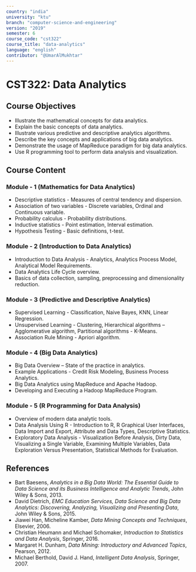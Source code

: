 ```yaml
---
country: "india"
university: "ktu"
branch: "computer-science-and-engineering"
version: "2019"
semester: 6
course_code: "cst322"
course_title: "data-analytics"
language: "english"
contributor: "@UmarAlMukhtar"
---
```


# CST322: Data Analytics

## Course Objectives
* Illustrate the mathematical concepts for data analytics.
* Explain the basic concepts of data analytics.
* Illustrate various predictive and descriptive analytics algorithms.
* Describe the key concepts and applications of big data analytics.
* Demonstrate the usage of MapReduce paradigm for big data analytics.
* Use R programming tool to perform data analysis and visualization.

## Course Content

### Module - 1 (Mathematics for Data Analytics)
* Descriptive statistics - Measures of central tendency and dispersion.
* Association of two variables - Discrete variables, Ordinal and Continuous variable.
* Probability calculus - Probability distributions.
* Inductive statistics - Point estimation, Interval estimation.
* Hypothesis Testing - Basic definitions, t-test.

### Module - 2 (Introduction to Data Analytics)
* Introduction to Data Analysis - Analytics, Analytics Process Model, Analytical Model Requirements.
* Data Analytics Life Cycle overview.
* Basics of data collection, sampling, preprocessing and dimensionality reduction.

### Module - 3 (Predictive and Descriptive Analytics)
* Supervised Learning - Classification, Naive Bayes, KNN, Linear Regression.
* Unsupervised Learning - Clustering, Hierarchical algorithms – Agglomerative algorithm, Partitional algorithms - K-Means.
* Association Rule Mining - Apriori algorithm.

### Module - 4 (Big Data Analytics)
* Big Data Overview – State of the practice in analytics.
* Example Applications - Credit Risk Modeling, Business Process Analytics.
* Big Data Analytics using MapReduce and Apache Hadoop.
* Developing and Executing a Hadoop MapReduce Program.

### Module - 5 (R Programming for Data Analysis)
* Overview of modern data analytic tools.
* Data Analysis Using R - Introduction to R, R Graphical User Interfaces, Data Import and Export, Attribute and Data Types, Descriptive Statistics.
* Exploratory Data Analysis - Visualization Before Analysis, Dirty Data, Visualizing a Single Variable, Examining Multiple Variables, Data Exploration Versus Presentation, Statistical Methods for Evaluation.

## References
* Bart Baesens, *Analytics in a Big Data World: The Essential Guide to Data Science and its Business Intelligence and Analytic Trends*, John Wiley & Sons, 2013.
* David Dietrich, *EMC Education Services, Data Science and Big Data Analytics: Discovering, Analyzing, Visualizing and Presenting Data*, John Wiley & Sons, 2015.
* Jiawei Han, Micheline Kamber, *Data Mining Concepts and Techniques*, Elsevier, 2006.
* Christian Heumann and Michael Schomaker, *Introduction to Statistics and Data Analysis*, Springer, 2016.
* Margaret H. Dunham, *Data Mining: Introductory and Advanced Topics*, Pearson, 2012.
* Michael Berthold, David J. Hand, *Intelligent Data Analysis*, Springer, 2007.
